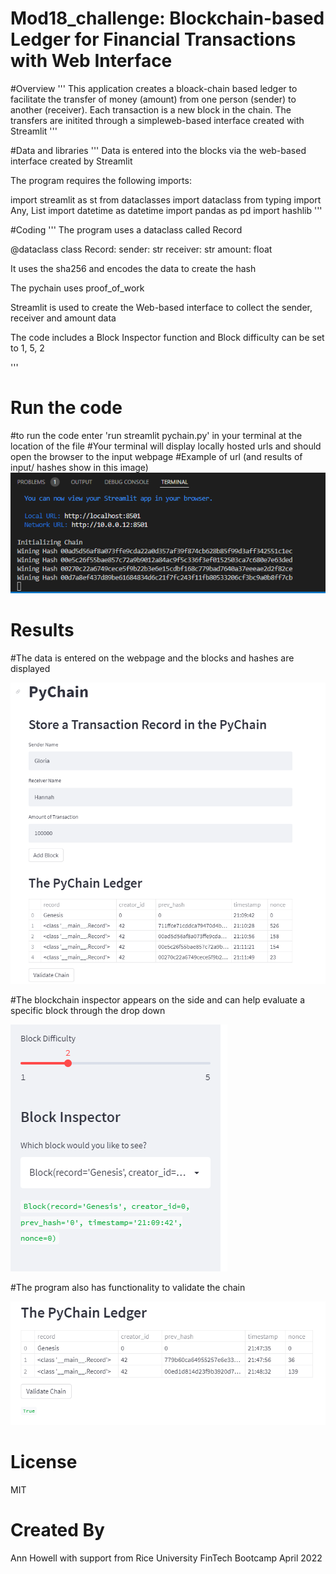 # Mod18_challenge: Blockchain-based Ledger for Financial Transactions with Web Interface

#Overview
'''
This application creates a bloack-chain based ledger to facilitate the transfer of money (amount)
from one person (sender) to another (receiver). Each transaction is a new block in the chain.
The transfers are initited through a simpleweb-based interface created with Streamlit
'''

#Data and libraries
'''
Data is entered into the blocks via the web-based interface created by Streamlit

The program requires the following imports:

import streamlit as st
from dataclasses import dataclass
from typing import Any, List
import datetime as datetime
import pandas as pd
import hashlib
'''

#Coding
'''
The program uses a dataclass called Record

@dataclass
class Record:
    sender: str
    receiver: str
    amount: float


It uses the sha256 and encodes the data to create the hash

The pychain uses proof_of_work

Streamlit is used to create the Web-based interface to collect the sender, receiver and amount data

The code includes a Block Inspector function and 
Block difficulty can be set to 1, 5, 2

'''
# Run the code
#to run the code enter 'run streamlit pychain.py' in your terminal at the location of the file
#Your terminal will display locally hosted urls and should open the browser to the input webpage
#Example of url (and results of input/ hashes show in this image)
![<Terminal Display for Streamlit Launch>](<streamlit_terminal_results.png>)

# Results

#The data is entered on the webpage and the blocks and hashes are displayed

![<Data Entry and Resulting Blockchain with Hashes>](<pychain_screenshot1.png>)

#The blockchain inspector appears on the side and can help evaluate a specific block through the drop down

![<Block Inspector>](<block_inspector_screenshot.png>)

#The program also has functionality to validate the chain

![<Result of 'true' indicates valid chain>](<validate_chain.png>)

# License
MIT

# Created By
Ann Howell with support from Rice University FinTech Bootcamp
April 2022

